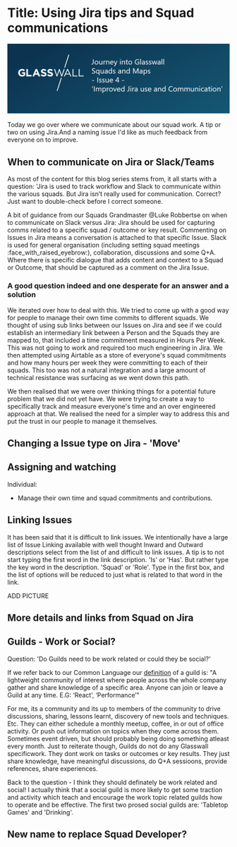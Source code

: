 # Title: Using Jira tips and Squad communications

![image](Pictures/BlogIssue4.png)

Today we go over where we communicate about our squad work. A tip or two on using Jira.And a naming issue I'd like as much
feedback from everyone on to improve.

## When to communicate on Jira or Slack/Teams

As most of the content for this blog series stems from, it all starts with a question:
'Jira is used to track workflow and Slack to communicate within the various squads. But Jira isn’t really used for communication. Correct?
Just want to double-check before I correct someone.



A bit of guidance from our Squads Grandmaster @Luke Robbertse on when to communicate on Slack versus Jira:
Jira should be used for capturing comms related to a specific squad / outcome or key result. Commenting on Issues in Jira means a conversation is attached to that specific Issue.
Slack is used for general organisation (including setting squad meetings :face_with_raised_eyebrow:), collaboration, discussions and some Q+A. Where there is specific dialogue that adds content and context to a Squad or Outcome, that should be captured as a comment on the Jira Issue.

### A good question indeed and one desperate for an answer and a solution
We iterated over how to deal with this. We tried to come up with a good way for people to manage their own time commits to different squads. We thought of using sub links between our Issues on Jira and see if we could establish an intermediary link between a Person and the Squads they are mapped to, that included a time commitment measured in Hours Per Week. This was not going to work and required too much engineering in Jira. We then attempted using Airtable as a store of everyone's squad commitments and how many hours per week they were committing to each of their squads. This too was not a natural integration and a large amount of technical
resistance was surfacing as we went down this path.

We then realised that we were over thinking things for a potential future problem that we did not yet have. We were 
trying to create a way to specifically track and measure everyone's time and an over engineered approach at that.
We realised the need for a simpler way to address this and put the trust in our people to manage it themselves.

## Changing a Issue type on Jira - 'Move'

## Assigning and watching

Individual:
- Manage their own time and squad commitments and contributions. 

## Linking Issues
It has been said that it is difficult to link issues. We intentionally have a large list of Issue Linking available with well thought Inward and Outward descriptions  select  from the list of  and difficult to link issues. A tip is to not start typing the first word in the link description. 'Is' or 'Has'.
But rather type the key word in the description. 'Squad' or 'Role'. Type in the first box, and the list of options will be reduced to just what is related to that word in the link. 

ADD PICTURE

## More details and links from Squad on Jira


## Guilds - Work or Social?
Question: 'Do Guilds need to be work related or could they be social?'

If we refer back to our Common Language our [definition](https://github.com/filetrust/Squads-And-Maps/blob/master/Definitions/Dictionary.md) of a guild is:
"A lightweight community of interest where people across the whole company gather and share knowledge of a specific area. Anyone can join or leave a Guild at any time. E.G: ‘React’, ‘Performance’"

For me, its a community and its up to members of the community to drive discussions, sharing, lessons learnt, discovery of new tools and techniques. Etc. They can either schedule a monthly meetup, coffee, in or out of office activity. Or push out information on topics when they come across them. Sometimes event driven, but should probably being doing something atleast every month.
Just to reiterate though, Guilds do not do any Glasswall specificwork. They dont work on tasks or outcomes or key results. They just share knowledge, have meaningful discussions, do Q+A sessioons, provide references, share experiences.

Back to the question - I think they should definately be work related and social! I actually think that a social guild is more likely to get some traction and activity which teach and encourage the work topic related guilds how to operate and be effective. 
The first two prosed social guilds are: 'Tabletop Games' and 'Drinking'.

## New name to replace Squad Developer?


